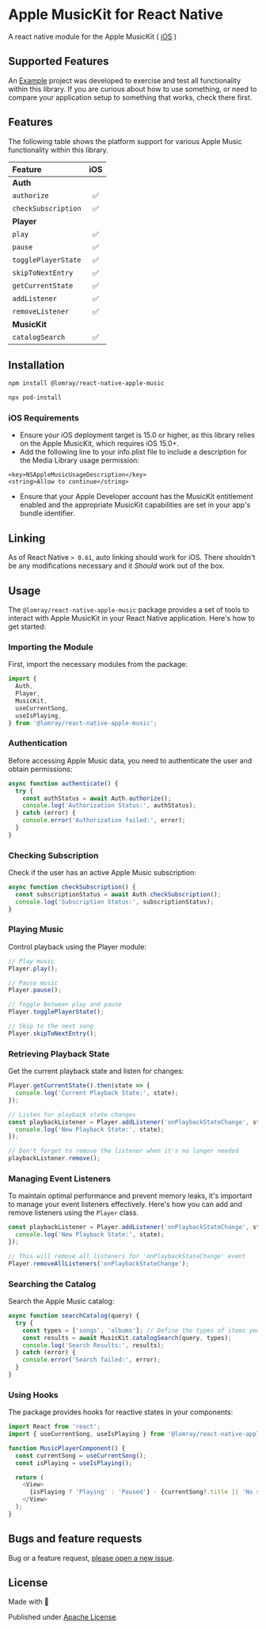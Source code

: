# Apple MusicKit for React Native

A react native module for the Apple MusicKit ( [iOS](https://developer.apple.com/musickit/) )

## Supported Features

An [Example](./example) project was developed to exercise and test all functionality within this library. If you are curious about how to use something, or need to compare your application setup to something that works, check there first.

## Features

The following table shows the platform support for various Apple Music functionality within this library.

| Feature                      | iOS |
| :--------------------------- | :-: |
| **Auth**           |
| `authorize`                  | ✅  |
| `checkSubscription`          | ✅  |
| **Player**                   |
| `play`                       | ✅  |
| `pause`                      | ✅  |
| `togglePlayerState`          | ✅  |
| `skipToNextEntry`            | ✅  |
| `getCurrentState`            | ✅  |
| `addListener`                | ✅  |
| `removeListener`             | ✅  |
| **MusicKit**                 |
| `catalogSearch`              | ✅  |

## Installation

```sh
npm install @lomray/react-native-apple-music
```
```sh
npx pod-install
```

### iOS Requirements
- Ensure your iOS deployment target is 15.0 or higher, as this library relies on the Apple MusicKit, which requires iOS 15.0+.
- Add the following line to your info.plist file to include a description for the Media Library usage permission:
```
<key>NSAppleMusicUsageDescription</key>
<string>Allow to continue</string>
```
- Ensure that your Apple Developer account has the MusicKit entitlement enabled and the appropriate MusicKit capabilities are set in your app's bundle identifier.

## Linking

As of React Native `> 0.61`, auto linking should work for iOS. There shouldn't be any modifications necessary and it _Should_ work out of the box.

## Usage
The `@lomray/react-native-apple-music` package provides a set of tools to interact with Apple MusicKit in your React Native application. Here's how to get started:
### Importing the Module
First, import the necessary modules from the package:
```javascript
import {
  Auth,
  Player,
  MusicKit,
  useCurrentSong,
  useIsPlaying,
} from '@lomray/react-native-apple-music';
```

### Authentication
Before accessing Apple Music data, you need to authenticate the user and obtain permissions:

```javascript
async function authenticate() {
  try {
    const authStatus = await Auth.authorize();
    console.log('Authorization Status:', authStatus);
  } catch (error) {
    console.error('Authorization failed:', error);
  }
}
```

### Checking Subscription
Check if the user has an active Apple Music subscription:

```javascript
async function checkSubscription() {
  const subscriptionStatus = await Auth.checkSubscription();
  console.log('Subscription Status:', subscriptionStatus);
}
```

### Playing Music
Control playback using the Player module:

```javascript
// Play music
Player.play();

// Pause music
Player.pause();

// Toggle between play and pause
Player.togglePlayerState();

// Skip to the next song
Player.skipToNextEntry();
```

### Retrieving Playback State
Get the current playback state and listen for changes:

```javascript
Player.getCurrentState().then(state => {
  console.log('Current Playback State:', state);
});

// Listen for playback state changes
const playbackListener = Player.addListener('onPlaybackStateChange', state => {
  console.log('New Playback State:', state);
});

// Don't forget to remove the listener when it's no longer needed
playbackListener.remove();
```

### Managing Event Listeners
To maintain optimal performance and prevent memory leaks, it's important to manage your event listeners effectively. Here's how you can add and remove listeners using the `Player` class.
```javascript
const playbackListener = Player.addListener('onPlaybackStateChange', state => {
  console.log('New Playback State:', state);
});
```
```javascript
// This will remove all listeners for 'onPlaybackStateChange' event
Player.removeAllListeners('onPlaybackStateChange');
```


### Searching the Catalog
Search the Apple Music catalog:

```javascript
async function searchCatalog(query) {
  try {
    const types = ['songs', 'albums']; // Define the types of items you're searching for
    const results = await MusicKit.catalogSearch(query, types);
    console.log('Search Results:', results);
  } catch (error) {
    console.error('Search failed:', error);
  }
}
```

### Using Hooks
The package provides hooks for reactive states in your components:

```javascript
import React from 'react';
import { useCurrentSong, useIsPlaying } from '@lomray/react-native-apple-music';

function MusicPlayerComponent() {
  const currentSong = useCurrentSong();
  const isPlaying = useIsPlaying();

  return (
    <View>
      {isPlaying ? 'Playing' : 'Paused'} - {currentSong?.title || 'No song playing'}
    </View>
  );
}
```

## Bugs and feature requests

Bug or a feature request, [please open a new issue](https://github.com/Lomray-Software/react-native-apple-music/issues/new).

## License
Made with 💚

Published under [Apache License](./LICENSE).
